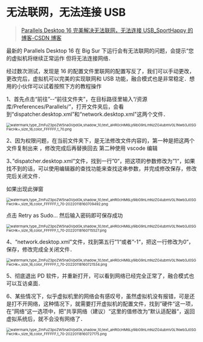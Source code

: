 # 无法联网，无法连接 USB

> [Parallels Desktop 16 完美解决无法联网，无法连接 USB_SportHappy 的博客-CSDN 博客](https://blog.csdn.net/SportHappy/article/details/112131489)

最新的 Parallels Desktop 16 在 Big Sur 下运行会有无法联网的问题，会提示“您的虚拟机将继续正常运作 但将无法连接网络．

经过数次测试，发现是 16 的配置文件里联网的配置写反了，我们可以手动更改，更改完后，虚拟机可以完美的实现联网和 USB 功能，融合模式也是非常稳定．想用的小伙伴可以试着按照下方的教程操作

1、首先点击“前往”--“前往文件夹”，在目标路径里输入“/资源库/Preferences/Parallels/”，打开文件夹后，会看到“dispatcher.desktop.xml”和“network.desktop.xml"这两个文件．

<img src="/Users/yangdong/Library/CloudStorage/OneDrive-Personal/Media/Knowledge Base.media/watermark,type_ZmFuZ3poZW5naGVpdGk,shadow_10,text_aHR0cHM6Ly9ibG9nLmNzZG4ubmV0L1Nwb3J0SGFwcHk=,size_16,color_FFFFFF,t_70.png" alt="watermark,type_ZmFuZ3poZW5naGVpdGk,shadow_10,text_aHR0cHM6Ly9ibG9nLmNzZG4ubmV0L1Nwb3J0SGFwcHk=,size_16,color_FFFFFF,t_70.png" style="zoom:67%;" />

2、因为权限问题，在当前文件夹下，是无法修改文件内容的，第一种是把这两个文件复制出来 ，修改完成后再替换回去 第二种使用 vscode 编辑

3、”dispatcher.desktop.xml“文件，找到一行”<Usb>0</Usb>“，把这项的参数修改为”<Usb>1</Usb>“，如果找不到的话，可以使用编辑器的查找功能来查找这串参数，并完成修改保存，修改完后关闭文件．

如果出现此弹窗

<img src="/Users/yangdong/Library/CloudStorage/OneDrive-Personal/Media/Knowledge Base.media/watermark,type_ZmFuZ3poZW5naGVpdGk,shadow_10,text_aHR0cHM6Ly9ibG9nLmNzZG4ubmV0L1Nwb3J0SGFwcHk=,size_16,color_FFFFFF,t_70-20220118160709492.png" alt="watermark,type_ZmFuZ3poZW5naGVpdGk,shadow_10,text_aHR0cHM6Ly9ibG9nLmNzZG4ubmV0L1Nwb3J0SGFwcHk=,size_16,color_FFFFFF,t_70-20220118160709492.png" style="zoom:67%;" />

点击 Retry as Sudo... 然后输入密码即可保存成功

<img src="/Users/yangdong/Library/CloudStorage/OneDrive-Personal/Media/Knowledge Base.media/watermark,type_ZmFuZ3poZW5naGVpdGk,shadow_10,text_aHR0cHM6Ly9ibG9nLmNzZG4ubmV0L1Nwb3J0SGFwcHk=,size_16,color_FFFFFF,t_70-20220118160715527.png" alt="watermark,type_ZmFuZ3poZW5naGVpdGk,shadow_10,text_aHR0cHM6Ly9ibG9nLmNzZG4ubmV0L1Nwb3J0SGFwcHk=,size_16,color_FFFFFF,t_70-20220118160715527.png" style="zoom:67%;" />

4、“network.desktop.xml"文件，找到第五行”<UseKextless>1</UseKextless>“或者”<UseKextless>-1</UseKextless>“，把这一行修改为<UseKextless>0</UseKextless>“，保存，修改完成全关闭文件．

<img src="/Users/yangdong/Library/CloudStorage/OneDrive-Personal/Media/Knowledge Base.media/watermark,type_ZmFuZ3poZW5naGVpdGk,shadow_10,text_aHR0cHM6Ly9ibG9nLmNzZG4ubmV0L1Nwb3J0SGFwcHk=,size_16,color_FFFFFF,t_70-20220118160721534.png" alt="watermark,type_ZmFuZ3poZW5naGVpdGk,shadow_10,text_aHR0cHM6Ly9ibG9nLmNzZG4ubmV0L1Nwb3J0SGFwcHk=,size_16,color_FFFFFF,t_70-20220118160721534.png" style="zoom:67%;" />

5、彻底退出 PD 软件，并重新打开，可以看到网络已经完全正常了，融合模式也可以互访桌面．

6、某些情况下，似乎虚拟机里的网络会有感叹号，虽然虚拟机没有报错，可是还是打不开网络，这种情况下，就需要打开虚拟机的配置文件，找到”硬件“这一项，在”网络“这一选项中，把”共享网络（建议）“这里的值修改为”默认适配器“，返回虚拟系统后，就不会没有网络了．

<img src="/Users/yangdong/Library/CloudStorage/OneDrive-Personal/Media/Knowledge Base.media/watermark,type_ZmFuZ3poZW5naGVpdGk,shadow_10,text_aHR0cHM6Ly9ibG9nLmNzZG4ubmV0L1Nwb3J0SGFwcHk=,size_16,color_FFFFFF,t_70-20220118160727175.png" alt="watermark,type_ZmFuZ3poZW5naGVpdGk,shadow_10,text_aHR0cHM6Ly9ibG9nLmNzZG4ubmV0L1Nwb3J0SGFwcHk=,size_16,color_FFFFFF,t_70-20220118160727175.png" style="zoom:67%;" />
